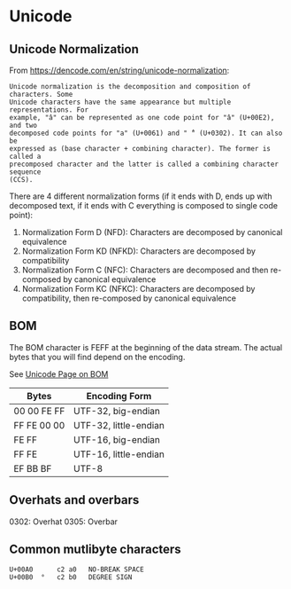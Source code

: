 # Unicode

## Unicode Normalization

From https://dencode.com/en/string/unicode-normalization:

	Unicode normalization is the decomposition and composition of characters. Some
	Unicode characters have the same appearance but multiple representations. For
	example, "â" can be represented as one code point for "â" (U+00E2), and two
	decomposed code points for "a" (U+0061) and " ̂" (U+0302). It can also be
	expressed as (base character + combining character). The former is called a
	precomposed character and the latter is called a combining character sequence
	(CCS).

There are 4 different normalization forms (if it ends with D, ends up with
decomposed text, if it ends with C everything is composed to single code
point):

1. Normalization Form D (NFD): Characters are decomposed by canonical equivalence
2. Normalization Form KD (NFKD): Characters are decomposed by compatibility
3. Normalization Form C (NFC): Characters are decomposed and then re-composed by canonical equivalence
4. Normalization Form KC (NFKC): Characters are decomposed by compatibility, then re-composed by canonical equivalence


## BOM

The BOM character is FEFF at the beginning of the data stream. The
actual bytes that you will find depend on the encoding.

See [Unicode Page on BOM](https://www.unicode.org/faq/utf_bom.html#BOM)

Bytes       | Encoding Form
------------|---------------
00 00 FE FF | UTF-32, big-endian
FF FE 00 00 | UTF-32, little-endian
FE FF       | UTF-16, big-endian
FF FE       | UTF-16, little-endian
EF BB BF    | UTF-8


## Overhats and overbars

0302: Overhat
0305: Overbar

## Common mutlibyte characters

```
U+00A0	 	c2 a0	NO-BREAK SPACE
U+00B0	°	c2 b0	DEGREE SIGN
```

